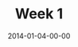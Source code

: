 ---
layout: message
category: message
series: "Power To Change"
title: "Week 1"
date: 2014-01-04-00-00
message_id: 840
---